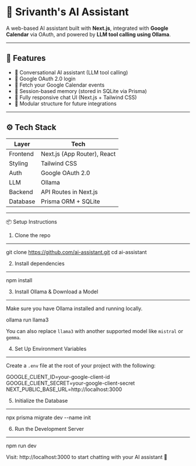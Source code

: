 # 🧠 Srivanth's AI Assistant

A web-based AI assistant built with **Next.js**, integrated with **Google Calendar** via OAuth, and powered by **LLM tool calling using Ollama**.

---

## 🚀 Features

- 🔹 Conversational AI assistant (LLM tool calling)
- 🔹 Google OAuth 2.0 login
- 🔹 Fetch your Google Calendar events
- 🔹 Session-based memory (stored in SQLite via Prisma)
- 🔹 Fully responsive chat UI (Next.js + Tailwind CSS)
- 🔹 Modular structure for future integrations

---

## ⚙️ Tech Stack

| Layer       | Tech                          |
|-------------|-------------------------------|
| Frontend    | Next.js (App Router), React   |
| Styling     | Tailwind CSS                  |
| Auth        | Google OAuth 2.0              |
| LLM         | Ollama                        |
| Backend     | API Routes in Next.js         |
| Database    | Prisma ORM + SQLite           |


---

📦 Setup Instructions

1. Clone the repo
----------------------------------------
git clone https://github.com/ai-assistant.git
cd ai-assistant

2. Install dependencies
----------------------------------------
npm install

3. Install Ollama & Download a Model
----------------------------------------
Make sure you have Ollama installed and running locally.

ollama run llama3

You can also replace `llama3` with another supported model like `mistral` or `gemma`.

4. Set Up Environment Variables
----------------------------------------
Create a `.env` file at the root of your project with the following:

GOOGLE_CLIENT_ID=your-google-client-id  
GOOGLE_CLIENT_SECRET=your-google-client-secret  
NEXT_PUBLIC_BASE_URL=http://localhost:3000

5. Initialize the Database
----------------------------------------
npx prisma migrate dev --name init

6. Run the Development Server
----------------------------------------
npm run dev

Visit: http://localhost:3000 to start chatting with your AI assistant 🚀
